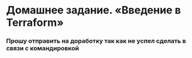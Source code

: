 # Домашнее задание. «Введение в Terraform»


### Прошу отправить на доработку так как не успел сделать в связи с командировкой